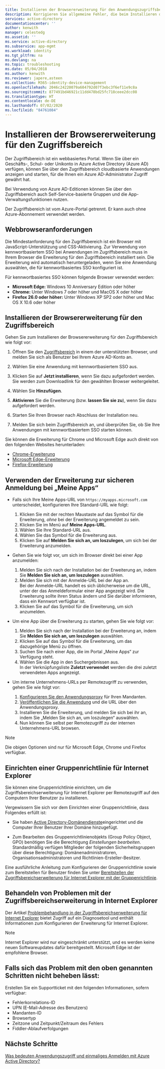 ```yaml
---
title: Installieren der Browsererweiterung für den Anwendungszugriffsbereich – Azure AD
description: Korrigieren Sie allgemeine Fehler, die beim Installieren der Browsererweiterung für den Zugriffsbereich auftreten können.
services: active-directory
documentationcenter: ''
author: kenwith
manager: celestedg
ms.assetid: ''
ms.service: active-directory
ms.subservice: app-mgmt
ms.workload: identity
ms.tgt_pltfrm: na
ms.devlang: na
ms.topic: troubleshooting
ms.date: 05/04/2018
ms.author: kenwith
ms.reviewer: japere,asteen
ms.collection: M365-identity-device-management
ms.openlocfilehash: 2046c24220079a604792d07f3ebc3f6ef11e9c8a
ms.sourcegitcommit: 877491bd46921c11dd478bd25fc718ceee2dcc08
ms.translationtype: HT
ms.contentlocale: de-DE
ms.lasthandoff: 07/02/2020
ms.locfileid: "84761084"
---
```

# <a name="install-the-access-panel-browser-extension"></a>Installieren der Browsererweiterung für den Zugriffsbereich

Der Zugriffsbereich ist ein webbasiertes Portal. Wenn Sie über ein Geschäfts-, Schul- oder Unikonto in Azure Active Directory (Azure AD) verfügen, können Sie über den Zugriffsbereich cloudbasierte Anwendungen anzeigen und starten, für die Ihnen ein Azure AD-Administrator Zugriff gewährt hat. 

Bei Verwendung von Azure AD-Editionen können Sie über den Zugriffsbereich auch Self-Service-basierte Gruppen und die App-Verwaltungsfunktionen nutzen. 

Der Zugriffsbereich ist vom Azure-Portal getrennt. Er kann auch ohne Azure-Abonnement verwendet werden.

## <a name="web-browser-requirements"></a>Webbrowseranforderungen

Die Mindestanforderung für den Zugriffsbereich ist ein Browser mit JavaScript-Unterstützung und CSS-Aktivierung. Zur Verwendung von kennwortbasiertem SSO bei Anwendungen im Zugriffsbereich muss in Ihrem Browser die Erweiterung für den Zugriffsbereich installiert sein. Die Erweiterung wird automatisch heruntergeladen, wenn Sie eine Anwendung auswählen, die für kennwortbasiertes SSO konfiguriert ist.

Für kennwortbasiertes SSO können folgende Browser verwendet werden:

- **Microsoft Edge:** Windows 10 Anniversary Edition oder höher 
- **Chrome:** Unter Windows 7 oder höher und MacOS X oder höher
- **Firefox 26.0 oder höher:** Unter Windows XP SP2 oder höher und Mac OS X 10.6 oder höher

## <a name="install-the-access-panel-browser-extension"></a>Installieren der Browsererweiterung für den Zugriffsbereich

Gehen Sie zum Installieren der Browsererweiterung für den Zugriffsbereich wie folgt vor:

1.  Öffnen Sie den [Zugriffsbereich](https://myapps.microsoft.com) in einem der unterstützten Browser, und melden Sie sich als Benutzer bei Ihrem Azure AD-Konto an.

2.  Wählen Sie eine Anwendung mit kennwortbasiertem SSO aus.

3.  Klicken Sie auf **Jetzt installieren**, wenn Sie dazu aufgefordert werden.  
    Sie werden zum Downloadlink für den gewählten Browser weitergeleitet. 
    
4.  Wählen Sie **Hinzufügen**.

5.  **Aktivieren** Sie die Erweiterung (bzw. **lassen Sie sie zu**), wenn Sie dazu aufgefordert werden.

6.  Starten Sie Ihren Browser nach Abschluss der Installation neu.

7.  Melden Sie sich beim Zugriffsbereich an, und überprüfen Sie, ob Sie Ihre Anwendungen mit kennwortbasiertem SSO starten können.

Sie können die Erweiterung für Chrome und Microsoft Edge auch direkt von den folgenden Websites herunterladen:

- [Chrome-Erweiterung](https://chrome.google.com/webstore/detail/access-panel-extension/ggjhpefgjjfobnfoldnjipclpcfbgbhl)
- [Microsoft Edge-Erweiterung](https://www.microsoft.com/en-us/p/my-apps-secure-sign-in-extension/9pc9sckkzk84)
- [Firefox-Erweiterung](https://addons.mozilla.org/en-US/firefox/addon/access-panel-extension/)

## <a name="use-the-my-apps-secure-sign-in-extension"></a>Verwenden der Erweiterung zur sicheren Anmeldung bei „Meine Apps“
* Falls sich Ihre Meine Apps-URL von `https://myapps.microsoft.com` unterscheidet, konfigurieren Ihre Standard-URL wie folgt:
   1. Klicken Sie mit der rechten Maustaste auf das Symbol für die Erweiterung, *ohne* bei der Erweiterung angemeldet zu sein.
   2. Klicken Sie im Menü auf **Meine Apps-URL**.
   3. Wählen Sie Ihre Standard-URL aus.
   4. Wählen Sie das Symbol für die Erweiterung aus.
   5. Klicken Sie auf **Melden Sie sich an, um loszulegen**, um sich bei der Erweiterung anzumelden.

* Gehen Sie wie folgt vor, um sich im Browser direkt bei einer App anzumelden:
   1. Melden Sie sich nach der Installation bei der Erweiterung an, indem Sie **Melden Sie sich an, um loszulegen** auswählen.
   2. Melden Sie sich mit der Anmelde-URL bei der App an.  
       Bei der Anmelde-URL handelt es sich üblicherweise um die URL, unter der das Anmeldeformular einer App angezeigt wird.
      Die Erweiterung sollte ihren Status ändern und Sie darüber informieren, dass ein Kennwort verfügbar ist.
   3. Klicken Sie auf das Symbol für die Erweiterung, um sich anzumelden.

* Um eine App über die Erweiterung zu starten, gehen Sie wie folgt vor:
   1. Melden Sie sich nach der Installation bei der Erweiterung an, indem Sie **Melden Sie sich an, um loszulegen** auswählen.
   2. Klicken Sie auf das Symbol für die Erweiterung, um das dazugehörige Menü zu öffnen.
   3. Suchen Sie nach einer App, die im Portal „Meine Apps“ zur Verfügung steht.
   4. Wählen Sie die App in den Suchergebnissen aus.  
       In der Verknüpfungsliste **Zuletzt verwendet** werden die drei zuletzt verwendeten Apps angezeigt.
       
* Um interne Unternehmens-URLs per Remotezugriff zu verwenden, gehen Sie wie folgt vor:
    1. [Konfigurieren Sie den Anwendungsproxy](https://docs.microsoft.com/azure/active-directory/active-directory-application-proxy-enable) für Ihren Mandanten.
    2. [Veröffentlichen Sie die Anwendung](https://docs.microsoft.com/azure/active-directory/application-proxy-publish-azure-portal) und die URL über den Anwendungsproxy.
    3. Installieren Sie die Erweiterung, und melden Sie sich bei ihr an, indem Sie „Melden Sie sich an, um loszulegen“ auswählen.
    4. Nun können Sie selbst per Remotezugriff zu der internen Unternehmens-URL browsen.

> [!NOTE]
> Die obigen Optionen sind nur für Microsoft Edge, Chrome und Firefox verfügbar.

## <a name="set-up-a-group-policy-for-internet-explorer"></a>Einrichten einer Gruppenrichtlinie für Internet Explorer

Sie können eine Gruppenrichtlinie einrichten, um die Zugriffsbereichserweiterung für Internet Explorer per Remotezugriff auf den Computern Ihrer Benutzer zu installieren.

Vergewissern Sie sich vor dem Einrichten einer Gruppenrichtlinie, dass Folgendes erfüllt ist:

-   Sie haben [Active Directory-Domänendienste](https://msdn.microsoft.com/library/aa362244%28v=vs.85%29.aspx)eingerichtet und die Computer Ihrer Benutzer Ihrer Domäne hinzugefügt.

-   Zum Bearbeiten des Gruppenrichtlinienobjekts (Group Policy Object, GPO) benötigen Sie die Berechtigung *Einstellungen bearbeiten*. Standardmäßig verfügen Mitglieder der folgenden Sicherheitsgruppen über diese Berechtigung: Domänenadministratoren, Organisationsadministratoren und Richtlinien-Ersteller-Besitzer.

Eine ausführliche Anleitung zum Konfigurieren der Gruppenrichtlinie sowie zum Bereitstellen für Benutzer finden Sie unter [Bereitstellen der Zugriffsbereichserweiterung für Internet Explorer mit der Gruppenrichtlinie](deploy-access-panel-browser-extension.md).

## <a name="troubleshoot-the-access-panel-extension-in-internet-explorer"></a>Behandeln von Problemen mit der Zugriffsbereichserweiterung in Internet Explorer

Der Artikel [Problembehandlung in der Zugriffsbereichserweiterung für Internet Explorer](manage-access-panel-browser-extension.md) bietet Zugriff auf ein Diagnosetool und enthält Informationen zum Konfigurieren der Erweiterung für Internet Explorer.

> [!NOTE]
> Internet Explorer wird nur eingeschränkt unterstützt, und es werden keine neuen Softwareupdates dafür bereitgestellt. Microsoft Edge ist der empfohlene Browser.

## <a name="if-the-preceding-steps-do-not-resolve-the-issue"></a>Falls sich das Problem mit den oben genannten Schritten nicht beheben lässt:

Erstellen Sie ein Supportticket mit den folgenden Informationen, sofern verfügbar:

-   Fehlerkorrelations-ID
-   UPN (E-Mail-Adresse des Benutzers)
-   Mandanten-ID
-   Browsertyp
-   Zeitzone und Zeitpunkt/Zeitraum des Fehlers
-   Fiddler-Ablaufverfolgungen

## <a name="next-steps"></a>Nächste Schritte
[Was bedeuten Anwendungszugriff und einmaliges Anmelden mit Azure Active Directory?](what-is-single-sign-on.md)

